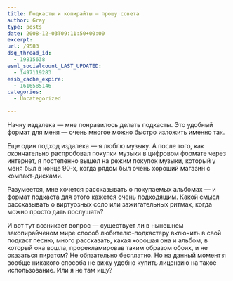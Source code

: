 ```yaml
---
title: Подкасты и копирайты — прошу совета
author: Gray
type: posts
date: 2008-12-03T09:11:50+00:00
excerpt:
url: /9583
dsq_thread_id:
  - 19815638
esml_socialcount_LAST_UPDATED:
  - 1497119283
essb_cache_expire:
  - 1616585146
categories:
  - Uncategorized

---
```








Начну издалека &#8212; мне понравилось делать подкасты. Это удобный формат для меня &#8212; очень многое можно быстро изложить именно так.

Еще один подход издалека &#8212; я люблю музыку. А после того, как окончательно распробовал покупки музыки в цифровом формате через интернет, я постепенно вышел на режим покупок музыки, который у меня был в конце 90-х, когда рядом был очень хороший магазин с компакт-дисками.

Разумеется, мне хочется рассказывать о покупаемых альбомах &#8212; и формат подкаста для этого кажется очень подходящим. Какой смысл рассказывать о виртуозных соло или зажигательных ритмах, когда можно просто дать послушать?

И вот тут возникает вопрос &#8212; существует ли в нынешнем закопирайченом мире способ любителю-подкастеру включить в свой подкаст песню, много рассказать, какая хорошая она и альбом, в который она вошла, прорекламировав таким образом обоих, и не оказаться пиратом? Не обязательно бесплатно. Но на данный момент я вообще никакого способа не вижу удобно купить лицензию на такое использование. Или я не там ищу?